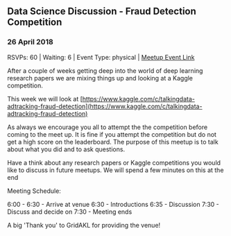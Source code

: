 ## Data Science Discussion - Fraud Detection Competition
### 26 April 2018
RSVPs: 60 | Waiting: 6 | Event Type: physical | [Meetup Event Link](https://www.meetup.com/Data-Science-Discussion-Auckland/events/246203248)

After a couple of weeks getting deep into the world of deep learning research papers we are mixing things up and looking at a Kaggle competition.

This week we will look at [https://www.kaggle.com/c/talkingdata-adtracking-fraud-detection](https://www.kaggle.com/c/talkingdata-adtracking-fraud-detection)

As always we encourage you all to attempt the the competition before coming to the meet up. It is fine if you attempt the competition but do not get a high score on the leaderboard. The purpose of this meetup is to talk about what you did and to ask questions.

Have a think about any research papers or Kaggle competitions you would like to discuss in future meetups. We will spend a few minutes on this at the end

Meeting Schedule:

6:00 - 6:30 - Arrive at venue
6:30 - Introductions
6:35 - Discussion
7:30 - Discuss and decide on
7:30 - Meeting ends

A big 'Thank you' to GridAKL for providing the venue!
